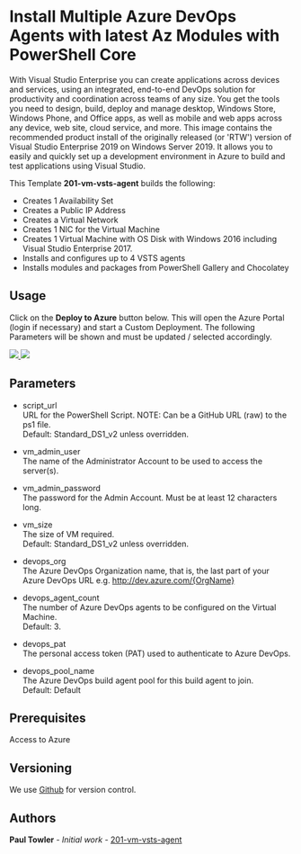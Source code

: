 # Install Multiple Azure DevOps Agents with latest Az Modules with PowerShell Core

With Visual Studio Enterprise you can create applications across devices and services, using an integrated, end-to-end DevOps solution for productivity and coordination across teams of any size. You get the tools you need to design, build, deploy and manage desktop, Windows Store, Windows Phone, and Office apps, as well as mobile and web apps across any device, web site, cloud service, and more. This image contains the recommended product install of the originally released (or 'RTW') version of Visual Studio Enterprise 2019 on Windows Server 2019. It allows you to easily and quickly set up a development environment in Azure to build and test applications using Visual Studio.

This Template **201-vm-vsts-agent** builds the following:
 * Creates 1 Availability Set
 * Creates a Public IP Address
 * Creates a Virtual Network
 * Creates 1 NIC for the Virtual Machine
 * Creates 1 Virtual Machine with OS Disk with Windows 2016 including Visual Studio Enterprise 2017.
 * Installs and configures up to 4 VSTS agents
 * Installs modules and packages from PowerShell Gallery and Chocolatey   

## Usage

Click on the **Deploy to Azure** button below. This will open the Azure Portal (login if necessary) and start a Custom Deployment. The following Parameters will be shown and must be updated / selected accordingly.

<a href="https://portal.azure.com/#create/Microsoft.Template/uri/https%3A%2F%2Fraw.githubusercontent.com%2FAzure%2Fazure-quickstart-templates%2Fmaster%2F201-vm-vsts-agent%2Fazuredeploy.json" target="_blank">
    <img src="http://azuredeploy.net/deploybutton.png"/>
</a>
<a href="http://armviz.io/#/?load=https%3A%2F%2Fraw.githubusercontent.com%2FAzure%2Fazure-quickstart-templates%2Fmaster%2F201-vm-vsts-agent%2Fazuredeploy.json" target="_blank">
    <img src="http://armviz.io/visualizebutton.png"/>
</a>

## Parameters

- script_url </br>
  URL for the PowerShell Script. NOTE: Can be a GitHub URL (raw) to the ps1 file. </br>
  Default: Standard_DS1_v2 unless overridden.

- vm_admin_user </br>
  The name of the Administrator Account to be used to access the server(s).

- vm_admin_password </br>
  The password for the Admin Account. Must be at least 12 characters long.

- vm_size </br>
  The size of VM required. </br>
  Default: Standard_DS1_v2 unless overridden.

- devops_org </br>
  The Azure DevOps Organization name, that is, the last part of your Azure DevOps URL e.g. http://dev.azure.com/{OrgName}

- devops_agent_count </br>
  The number of Azure DevOps agents to be configured on the Virtual Machine. </br>
  Default: 3.

- devops_pat </br>
  The personal access token (PAT) used to authenticate to Azure DevOps.

- devops_pool_name </br>
  The Azure DevOps build agent pool for this build agent to join. </br>
  Default: Default

## Prerequisites

Access to Azure
## Versioning

We use [Github](https://github.com/) for version control.

## Authors

**Paul Towler** - *Initial work* - [201-vm-vsts-agent](https://github.com/azure-quickstart-templates/201-vm-vsts-agent)
